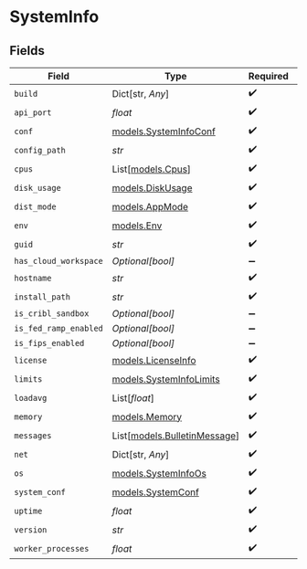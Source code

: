 # SystemInfo


## Fields

| Field                                                        | Type                                                         | Required                                                     | Description                                                  |
| ------------------------------------------------------------ | ------------------------------------------------------------ | ------------------------------------------------------------ | ------------------------------------------------------------ |
| `build`                                                      | Dict[str, *Any*]                                             | :heavy_check_mark:                                           | N/A                                                          |
| `api_port`                                                   | *float*                                                      | :heavy_check_mark:                                           | N/A                                                          |
| `conf`                                                       | [models.SystemInfoConf](../models/systeminfoconf.md)         | :heavy_check_mark:                                           | N/A                                                          |
| `config_path`                                                | *str*                                                        | :heavy_check_mark:                                           | N/A                                                          |
| `cpus`                                                       | List[[models.Cpus](../models/cpus.md)]                       | :heavy_check_mark:                                           | N/A                                                          |
| `disk_usage`                                                 | [models.DiskUsage](../models/diskusage.md)                   | :heavy_check_mark:                                           | N/A                                                          |
| `dist_mode`                                                  | [models.AppMode](../models/appmode.md)                       | :heavy_check_mark:                                           | N/A                                                          |
| `env`                                                        | [models.Env](../models/env.md)                               | :heavy_check_mark:                                           | N/A                                                          |
| `guid`                                                       | *str*                                                        | :heavy_check_mark:                                           | N/A                                                          |
| `has_cloud_workspace`                                        | *Optional[bool]*                                             | :heavy_minus_sign:                                           | N/A                                                          |
| `hostname`                                                   | *str*                                                        | :heavy_check_mark:                                           | N/A                                                          |
| `install_path`                                               | *str*                                                        | :heavy_check_mark:                                           | N/A                                                          |
| `is_cribl_sandbox`                                           | *Optional[bool]*                                             | :heavy_minus_sign:                                           | N/A                                                          |
| `is_fed_ramp_enabled`                                        | *Optional[bool]*                                             | :heavy_minus_sign:                                           | N/A                                                          |
| `is_fips_enabled`                                            | *Optional[bool]*                                             | :heavy_minus_sign:                                           | N/A                                                          |
| `license`                                                    | [models.LicenseInfo](../models/licenseinfo.md)               | :heavy_check_mark:                                           | N/A                                                          |
| `limits`                                                     | [models.SystemInfoLimits](../models/systeminfolimits.md)     | :heavy_check_mark:                                           | N/A                                                          |
| `loadavg`                                                    | List[*float*]                                                | :heavy_check_mark:                                           | N/A                                                          |
| `memory`                                                     | [models.Memory](../models/memory.md)                         | :heavy_check_mark:                                           | N/A                                                          |
| `messages`                                                   | List[[models.BulletinMessage](../models/bulletinmessage.md)] | :heavy_check_mark:                                           | N/A                                                          |
| `net`                                                        | Dict[str, *Any*]                                             | :heavy_check_mark:                                           | N/A                                                          |
| `os`                                                         | [models.SystemInfoOs](../models/systeminfoos.md)             | :heavy_check_mark:                                           | N/A                                                          |
| `system_conf`                                                | [models.SystemConf](../models/systemconf.md)                 | :heavy_check_mark:                                           | N/A                                                          |
| `uptime`                                                     | *float*                                                      | :heavy_check_mark:                                           | N/A                                                          |
| `version`                                                    | *str*                                                        | :heavy_check_mark:                                           | N/A                                                          |
| `worker_processes`                                           | *float*                                                      | :heavy_check_mark:                                           | N/A                                                          |
